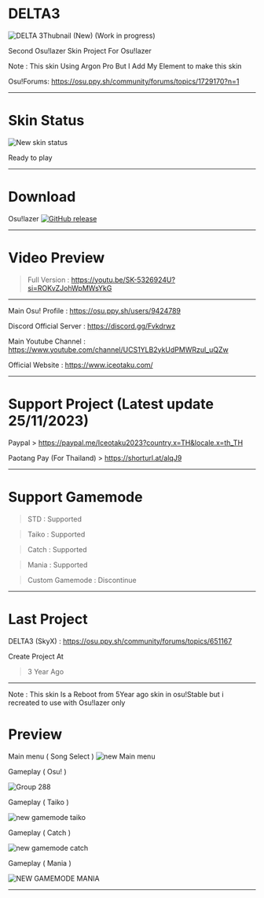 # DELTA3
![DELTA 3Thubnail (New) (Work in progress)](https://github.com/Iceotaku/DELTA4/assets/68460824/43a24a3c-e9f9-43e7-aea6-de64dcd82a16)




Second Osu!lazer Skin Project For Osu!lazer

Note : This skin Using Argon Pro But I Add My Element to make this skin

Osu!Forums: https://osu.ppy.sh/community/forums/topics/1729170?n=1

-----------------------------------------------------------------------------------------------------------------

# Skin Status
![New skin status](https://github.com/Iceotaku/DELTA4/assets/68460824/930f5d31-ebaa-4bed-a20e-c8772ecdfc88)



Ready to play 

-----------------------------------------------------------------------------------------------------------------
# Download

Osu!lazer [![GitHub release](https://img.shields.io/github/release/ppy/osu.svg)](https://github.com/ppy/osu/releases/latest)

-----------------------------------------------------------------------------------------------------------------


# Video Preview

> Full Version : https://youtu.be/SK-5326924U?si=ROKvZJohWpMWsYkG

-----------------------------------------------------------------------------------------------------------------

Main Osu! Profile : https://osu.ppy.sh/users/9424789

Discord Official Server : https://discord.gg/Fvkdrwz

Main Youtube Channel : https://www.youtube.com/channel/UCS1YLB2ykUdPMWRzul_uQZw

Official Website : https://www.iceotaku.com/

-----------------------------------------------------------------------------------------------------------------

# Support Project (Latest update 25/11/2023)

Paypal > https://paypal.me/Iceotaku2023?country.x=TH&locale.x=th_TH

Paotang Pay (For Thailand) > https://shorturl.at/alqJ9

-----------------------------------------------------------------------------------------------------------------

# Support Gamemode

> STD : Supported

> Taiko : Supported

> Catch : Supported

> Mania : Supported

> Custom Gamemode : Discontinue

-----------------------------------------------------------------------------------------------------------------
# Last Project

DELTA3 (SkyX) : https://osu.ppy.sh/community/forums/topics/651167

Create Project At
> 3 Year Ago

-----------------------------------------------------------------------------------------------------------------

Note : This skin Is a Reboot from 5Year ago skin in osu!Stable but i recreated to use with Osu!lazer only

# Preview

Main menu ( Song Select )
![new Main menu](https://github.com/Iceotaku/DELTA4/assets/68460824/cefedb5e-ee7f-49d2-bb8e-0b6fd4a54c34)


Gameplay ( Osu! )

![Group 288](https://github.com/Iceotaku/DELTA4/assets/68460824/2c8a915e-aa0a-4522-9506-d832137b8acb)


Gameplay ( Taiko )

![new gamemode taiko](https://github.com/Iceotaku/DELTA4/assets/68460824/67154ab9-61f8-4ba3-ae8b-ff02e2d7aa4f)



Gameplay ( Catch )

![new gamemode catch](https://github.com/Iceotaku/DELTA4/assets/68460824/00b937b6-0e56-4f20-b378-9b98ec98add4)


Gameplay ( Mania )

![NEW GAMEMODE MANIA](https://github.com/Iceotaku/DELTA4/assets/68460824/9dfa92ff-fb9a-45f5-a5b5-4bf85629820d)


-----------------------------------------------------------------------------------------------------------------
